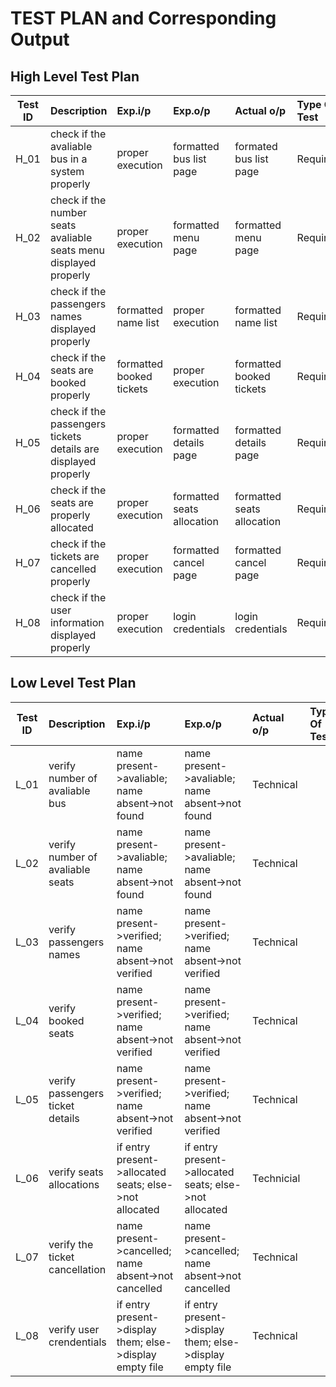 # TEST PLAN and Corresponding Output

## High Level Test Plan
| Test ID | Description | Exp.i/p | Exp.o/p | Actual o/p | Type Of Test |
| --------|:------------|:--------|:--------|:-----------|:-------------|
| H_01 | check if the avaliable bus in a system properly | proper execution | formatted bus list page | formated bus list page | Requirement |
| H_02 | check if the number seats avaliable seats menu displayed properly | proper execution | formatted menu page | formatted menu page | Requirement |
| H_03 | check if the passengers names displayed properly | formatted name list | proper execution | formatted name list | Requirement |
| H_04 | check if the seats are booked properly  | formatted booked tickets | proper execution | formatted booked tickets | Requirement |
| H_05 | check if the passengers tickets details are  displayed properly | proper execution | formatted details page |  formatted details page | Requirement |
| H_06 | check if the seats are properly allocated  | proper execution | formatted seats allocation | formatted seats allocation | Requirement |
| H_07 | check if the tickets are cancelled properly | proper execution | formatted cancel page | formatted cancel page | Requirement |
| H_08 | check if the user information displayed properly | proper execution | login credentials | login credentials | Requirement |

## Low Level Test Plan
| Test ID | Description | Exp.i/p | Exp.o/p | Actual o/p | Type Of Test |
| --------|:------------|:--------|:--------|:-----------|:-------------|
| L_01 | verify number of avaliable bus | name present->avaliable; name absent->not found | name present->avaliable; name absent->not found | Technical |
| L_02 | verify number of avaliable seats | name present->avaliable; name absent->not found | name present->avaliable; name absent->not found | Technical |
| L_03 | verify passengers names | name present->verified; name absent->not verified | name present->verified; name absent->not verified | Technical |
| L_04 | verify booked seats | name present->verified; name absent->not verified | name present->verified; name absent->not verified | Technical |
| L_05 | verify passengers ticket details | name present->verified; name absent->not verified | name present->verified; name absent->not verified | Technical |
| L_06 | verify seats allocations | if entry present->allocated seats; else->not allocated | if entry present->allocated seats; else->not allocated | Technicial |
| L_07 | verify the ticket cancellation | name present->cancelled; name absent->not cancelled | name present->cancelled; name absent->not cancelled | Technical |
| L_08 | verify user crendentials | if entry present->display them; else->display empty file | if entry present->display them; else->display empty file | Technical |

